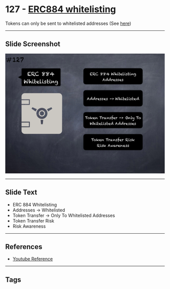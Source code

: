 # 127 - [ERC884 whitelisting](ERC884%20whitelisting.md)
Tokens can only be sent to whitelisted addresses (See [here](https://gist.github.com/shayanb/cd495e23c7cf1a8b269f8ce7fd198538#file-token_checklist-md))
___
## Slide Screenshot
![0127.png](../../images/5.Pitfalls%20and%20Best%20Practices%20201/127.png)
___
## Slide Text
- ERC 884 Whitelisting
- Addresses -> Whitelisted
- Token Transfer -> Only To Whitelisted Addresses
- Token Transfer Risk
- Risk Awareness
___
## References
- [Youtube Reference](https://youtu.be/HqHo1jKUnmU?t=373)
___
## Tags